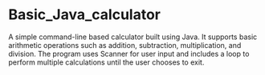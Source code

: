 # Basic_Java_calculator
A simple command-line based calculator built using Java. It supports basic arithmetic operations such as addition, subtraction, multiplication, and division. The program uses Scanner for user input and includes a loop to perform multiple calculations until the user chooses to exit.
